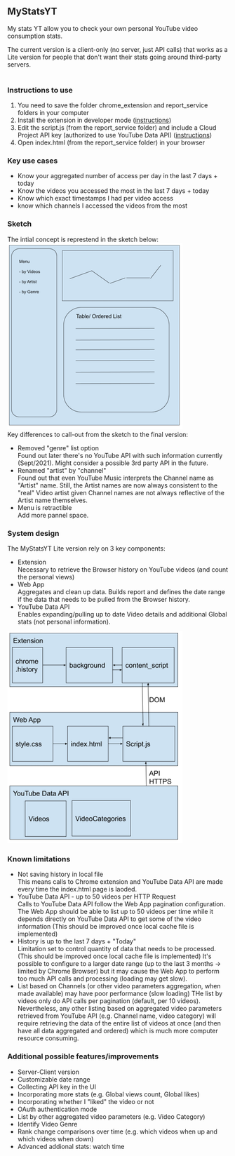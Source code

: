 ## MyStatsYT
My stats YT allow you to check your own personal YouTube video consumption stats.

The current version is a client-only (no server, just API calls) that works as a Lite version for people that don't want their stats going around third-party servers. 
<br>
<br>

### Instructions to use
1. You need to save the folder chrome_extension and report_service folders in your computer
2. Install the extension in developer mode ([instructions](https://developer.chrome.com/docs/extensions/mv3/faq/#:~:text=You%20can%20start%20by%20turning,a%20packaged%20extension%2C%20and%20more.))
3. Edit the script.js (from the report_service folder) and include a Cloud Project API key (authorized to use YouTube Data API) ([instructions](https://developers.google.com/youtube/registering_an_application))
4. Open index.html (from the report_service folder) in your browser

### Key use cases
- Know your aggregated number of access per day in the last 7 days + today
- Know the videos you accessed the most in the last 7 days + today
- Know which exact timestamps I had per video access
- know which channels I accessed the videos from the most

### Sketch
The intial concept is represtend in the sketch below: 
<br>
![new repo](./assets/sketch.png)
<br>
Key differences to call-out from the sketch to the final version: 
- Removed "genre" list option  
  Found out later there's no YouTube API with such information currently (Sept/2021). Might consider a possible 3rd party API in the future.
- Renamed "artist" by "channel"  
  Found out that even YouTube Music interprets the Channel name as "Artist" name. Still, the Artist names are now always consistent to the "real" Video artist given Channel names are not always reflective of the Artist name themselves. 
- Menu is retractible  
  Add more pannel space. 


### System design
The MyStatsYT Lite version rely on 3 key components: 
- Extension  
  Necessary to retrieve the Browser history on YouTube videos (and count the personal views)
- Web App  
  Aggregates and clean up data. Builds report and defines the date range if the data that needs to be pulled from the Browser history. 
- YouTube Data API  
  Enables expanding/pulling up to date Video details and additional Global stats (not personal information). 

![new repo](./assets/system_design.png)
<br>


### Known limitations
- Not saving history in local file  
  This means calls to Chrome extension and YouTube Data API are made every time the index.html page is laoded.
- YouTube Data API - up to 50 videos per HTTP Request  
  Calls to YouTube Data API follow the Web App pagination configuration. The Web App should be able to list up to 50 videos per time while it depends directly on YouTube Data API to get some of the video information (This should be improved  once local cache file is implemented)
- History is up to the last 7 days + "Today"  
  Limitation set to control quantity of data that needs to be processed. (This should be improved  once local cache file is implemented)
  It's possible to configure to a larger date range (up to the last 3 months -> limited by Chrome Browser) but it may cause the Web App to perform too much API calls and processing (loading may get slow). 
- List based on Channels (or other video parameters aggregation, when made available) may have poor performance (slow loading) 
  THe list by videos only do API calls per pagination (default, per 10 videos).
  Nevertheless, any other listing based on aggregated video parameters retrieved from YouTube API (e.g. Channel name, video category) will require retrieving 
  the data of the entire list of videos at once (and then have all data aggregated and ordered) which is much more computer resource consuming. 
  
  
### Additional possible features/improvements
- Server-Client version 
- Customizable date range
- Collecting API key in the UI
- Incorporating more stats (e.g. Global views count, Global likes) 
- Incorporating whether I "liked" the video or not
- OAuth authentication mode
- List by other aggregated video parameters (e.g. Video Category)
- Identify Video Genre
- Rank change comparisons over time (e.g. which videos when up and which videos when down)
- Advanced addional stats: watch time


  

